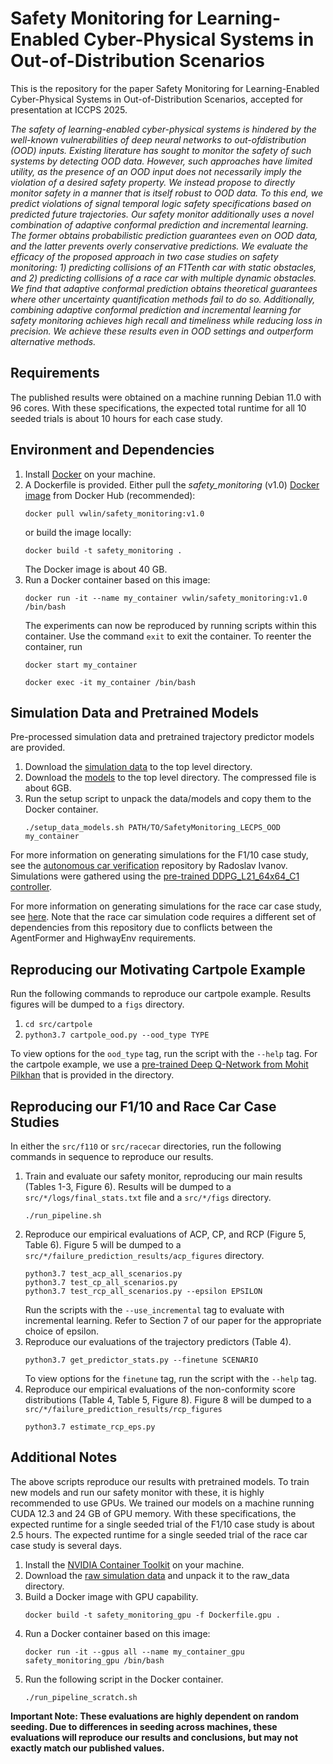 # Safety Monitoring for Learning-Enabled Cyber-Physical Systems in Out-of-Distribution Scenarios
This is the repository for the paper Safety Monitoring for Learning-Enabled Cyber-Physical Systems in Out-of-Distribution Scenarios, accepted for presentation at ICCPS 2025.

*The safety of learning-enabled cyber-physical systems is hindered by the well-known vulnerabilities of deep neural networks to out-ofdistribution (OOD) inputs. Existing literature has sought to monitor the safety of such systems by detecting OOD data. However, such approaches have limited utility, as the presence of an OOD input does not necessarily imply the violation of a desired safety property. We instead propose to directly monitor safety in a manner that is itself robust to OOD data. To this end, we predict violations of signal temporal logic safety specifications based on predicted future trajectories. Our safety monitor additionally uses a novel combination of adaptive conformal prediction and incremental learning. The former obtains probabilistic prediction guarantees even on OOD data, and the latter prevents overly conservative predictions. We evaluate the efficacy of the proposed approach in two case studies on safety monitoring: 1) predicting collisions of an F1Tenth car with static obstacles, and 2) predicting collisions of a race car with multiple dynamic obstacles. We find that adaptive conformal prediction obtains theoretical guarantees where other uncertainty quantification methods fail to do so. Additionally, combining adaptive conformal prediction and incremental learning for safety monitoring achieves high recall and timeliness while reducing loss in precision. We achieve these results even in OOD settings and outperform alternative methods.*

## Requirements
The published results were obtained on a machine running Debian 11.0 with 96 cores. With these specifications, the expected total runtime for all 10 seeded trials is about 10 hours for each case study.

## Environment and Dependencies

1. Install [Docker](https://docs.docker.com/get-started/get-docker/) on your machine.
2. A Dockerfile is provided. Either pull the *safety_monitoring* (v1.0) [Docker image](https://hub.docker.com/r/vwlin/safety_monitoring) from Docker Hub (recommended):
    ```
    docker pull vwlin/safety_monitoring:v1.0
    ```
    or build the image locally:
    ```
    docker build -t safety_monitoring .
    ```
    The Docker image is about 40 GB.
4. Run a Docker container based on this image:
    ```
    docker run -it --name my_container vwlin/safety_monitoring:v1.0 /bin/bash
    ```
    The experiments can now be reproduced by running scripts within this container. Use the command `exit` to exit the container. To reenter the container, run
    ```
    docker start my_container
    ```
    ```
    docker exec -it my_container /bin/bash
    ```

## Simulation Data and Pretrained Models
Pre-processed simulation data and pretrained trajectory predictor models are provided.

1. Download the [simulation data](https://figshare.com/articles/dataset/Data_from_Safety_Monitoring_for_Learning-Enabled_Cyber-Physical_Systems_in_Out-of-Distribution_Scenarios/28355438) to the top level directory.
2. Download the [models](https://figshare.com/articles/software/Models_from_Safety_Monitoring_for_Learning-Enabled_Cyber-Physical_Systems_in_Out-of-Distribution_Scenarios/28366880) to the top level directory. The compressed file is about 6GB.
3. Run the setup script to unpack the data/models and copy them to the Docker container.
    ```
    ./setup_data_models.sh PATH/TO/SafetyMonitoring_LECPS_OOD my_container
    ```

For more information on generating simulations for the F1/10 case study, see the [autonomous car verification](https://github.com/rivapp/autonomous_car_verification) repository by Radoslav Ivanov. Simulations were gathered using the [pre-trained DDPG_L21_64x64_C1 controller](https://github.com/rivapp/autonomous_car_verification/blob/78f7bee5aca2e7f7008e9dccd9df0088a079b398/dnns/DDPG_L21_64x64_C1.yml).

For more information on generating simulations for the race car case study, see [here](https://github.com/vwlin/OOD_Racetrack_Simulation). Note that the race car simulation code requires a different set of dependencies from this repository due to conflicts between the AgentFormer and HighwayEnv requirements.

## Reproducing our Motivating Cartpole Example
Run the following commands to reproduce our cartpole example. Results figures will be dumped to a `figs` directory.

1. `cd src/cartpole`
2. `python3.7 cartpole_ood.py --ood_type TYPE`

To view options for the `ood_type` tag, run the script with the `--help` tag. For the cartpole example, we use a [pre-trained Deep Q-Network from Mohit Pilkhan](https://github.com/mahakal001/reinforcement-learning/tree/master/cartpole-dqn) that is provided in the directory.

## Reproducing our F1/10 and Race Car Case Studies
In either the `src/f110` or `src/racecar` directories, run the following commands in sequence to reproduce our results.

1. Train and evaluate our safety monitor, reproducing our main results (Tables 1-3, Figure 6). Results will be dumped to a `src/*/logs/final_stats.txt` file and a `src/*/figs` directory.
    ```
    ./run_pipeline.sh
    ```
2. Reproduce our empirical evaluations of ACP, CP, and RCP (Figure 5, Table 6). Figure 5 will be dumped to a `src/*/failure_prediction_results/acp_figures` directory.
    ```
    python3.7 test_acp_all_scenarios.py
    python3.7 test_cp_all_scenarios.py
    python3.7 test_rcp_all_scenarios.py --epsilon EPSILON
    ```
    Run the scripts with the `--use_incremental` tag to evaluate with incremental learning. Refer to Section 7 of our paper for the appropriate choice of epsilon.
3. Reproduce our evaluations of the trajectory predictors (Table 4).
    ```
    python3.7 get_predictor_stats.py --finetune SCENARIO
    ```
    To view options for the `finetune` tag, run the script with the `--help` tag.
4. Reproduce our empirical evaluations of the non-conformity score distributions (Table 4, Table 5, Figure 8). Figure 8 will be dumped to a `src/*/failure_prediction_results/rcp_figures`
    ```
    python3.7 estimate_rcp_eps.py
    ```

## Additional Notes
The above scripts reproduce our results with pretrained models. To train new models and run our safety monitor with these, it is highly recommended to use GPUs. We trained our models on a machine running CUDA 12.3 and 24 GB of GPU memory. With these specifications, the expected runtime for a single seeded trial of the F1/10 case study is about 2.5 hours. The expected runtime for a single seeded trial of the race car case study is several days.
1. Install the [NVIDIA Container Toolkit](https://docs.nvidia.com/datacenter/cloud-native/container-toolkit/latest/install-guide.html) on your machine.
2. Download the [raw simulation data](https://figshare.com/articles/dataset/Data_from_Safety_Monitoring_for_Learning-Enabled_Cyber-Physical_Systems_in_Out-of-Distribution_Scenarios/28355438) and unpack it to the raw_data directory.
3. Build a Docker image with GPU capability.
    ```
    docker build -t safety_monitoring_gpu -f Dockerfile.gpu .
    ```
4. Run a Docker container based on this image:
    ```
    docker run -it --gpus all --name my_container_gpu safety_monitoring_gpu /bin/bash
    ```
5. Run the following script in the Docker container.
    ```
    ./run_pipeline_scratch.sh
    ```
**Important Note: These evaluations are highly dependent on random seeding. Due to differences in seeding across machines, these evaluations will reproduce our results and conclusions, but may not exactly match our published values.**